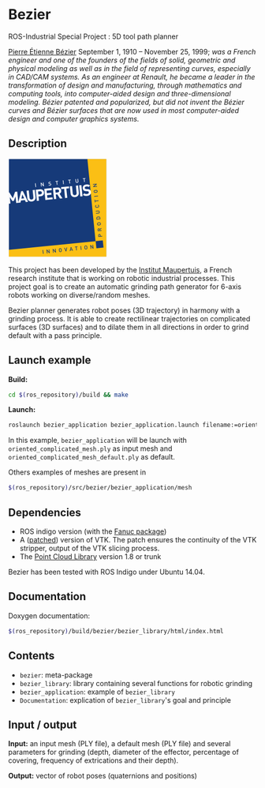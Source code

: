 Bezier
======

ROS-Industrial Special Project : 5D tool path planner

[Pierre Étienne Bézier](https://en.wikipedia.org/wiki/Pierre_B%C3%A9zier) September 1, 1910 – November 25, 1999; *was a French engineer and one of the founders of the fields of solid, geometric and physical modeling as well as in the field of representing curves, especially in CAD/CAM systems. As an engineer at Renault, he became a leader in the transformation of design and manufacturing, through mathematics and computing tools, into computer-aided design and three-dimensional modeling. Bézier patented and popularized, but did not invent the Bézier curves and Bézier surfaces that are now used in most computer-aided design and computer graphics systems.*


Description
-----------

![Institut Maupertuis logo](bezier_library/documentation/images/logo.png)

This project has been developed by the [Institut Maupertuis](http://www.institutmaupertuis.fr), a French research institute that is working on robotic industrial processes.
This project goal is to create an automatic grinding path generator for 6-axis robots working on diverse/random meshes.

Bezier planner generates robot poses (3D trajectory) in harmony with a grinding process.
It is able to create rectilinear trajectories on complicated surfaces (3D surfaces) and to dilate them in all directions in order to grind default with a pass principle.


Launch example
--------------

**Build:**
```bash
cd $(ros_repository)/build && make
```

**Launch:** 
```bash
roslaunch bezier_application bezier_application.launch filename:=oriented_complicated_mesh.ply
```

In this example, `bezier_application` will be launch with `oriented_complicated_mesh.ply` as input mesh and `oriented_complicated_mesh_default.ply` as default.

Others examples of meshes are present in
```bash
$(ros_repository)/src/bezier/bezier_application/mesh
```

Dependencies
------------

- ROS indigo version (with the [Fanuc package](https://github.com/ros-industrial/fanuc))
- A ([patched](https://gitlab.kitware.com/vtk/vtk/merge_requests/213)) version of VTK. The patch ensures the continuity of the VTK stripper, output of the VTK slicing process.
- The [Point Cloud Library](https://github.com/PointCloudLibrary/pcl) version 1.8 or trunk

Bezier has been tested with ROS Indigo under Ubuntu 14.04.

Documentation
-------------

Doxygen documentation: 
```bash
$(ros_repository)/build/bezier/bezier_library/html/index.html
```

Contents 
--------

- `bezier`: meta-package
- `bezier_library`: library containing several functions for robotic grinding
- `bezier_application`: example of `bezier_library`
- `Documentation`: explication of `bezier_library`'s goal and principle 

Input / output
--------------

**Input:** an input mesh (PLY file), a default mesh (PLY file) and several parameters for grinding (depth, diameter of the effector, percentage of covering,
     frequency of extrications and their depth).

**Output:** vector of robot poses (quaternions and positions)

